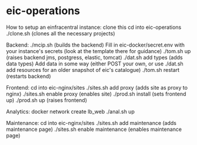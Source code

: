 # eic-operations

How to setup an einfracentral instance:
clone this
cd into eic-operations
./clone.sh (clones all the necessary projects)

Backend:
./mcip.sh (builds the backend)
Fill in eic-docker/secret.env with your instance's secrets (look at the template there for guidance)
./tom.sh up (raises backend jms, postgress, elastic, tomcat)
./dat.sh add types (adds data types)
Add data in some way (either POST your own, or use ./dat.sh add resources for an older snapshot of eic's catalogue)
./tom.sh restart (restarts backend)

Frontend:
cd into eic-nginx/sites
./sites.sh add proxy (adds site as proxy to nginx)
./sites.sh enable proxy (enables site)
./prod.sh install (sets frontend up)
./prod.sh up (raises frontend)

Analytics:
docker network create lb_web
./anal.sh up

Maintenance:
cd into eic-nginx/sites
./sites.sh add maintenance (adds maintenance page)
./sites.sh enable maintenance (enables maintenance page)